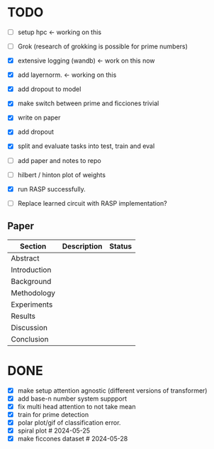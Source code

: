 # TODO

- [ ] setup hpc   <-  working on this
- [ ] Grok (research of grokking is possible for prime numbers)
- [x] extensive logging (wandb)   <- work on this now
- [x] add layernorm.  <-  working on this
- [x] add dropout to model
- [x] make switch between prime and ficciones trivial
- [x] write on paper
- [x] add dropout
- [x] split and evaluate tasks into test, train and eval

- [ ] add paper and notes to repo
- [ ] hilbert / hinton plot of weights
- [x] run RASP successfully.
- [ ] Replace learned circuit with RASP implementation?

## Paper

| Section      | Description | Status |
| ------------ | ----------- | ------ |
| Abstract     |             |        |
| Introduction |             |        |
| Background   |             |        |
| Methodology  |             |        |
| Experiments  |             |        |
| Results      |             |        |
| Discussion   |             |        |
| Conclusion   |             |        |

# DONE

- [x] make setup attention agnostic (different versions of transformer)
- [x] add base-n number system suppport
- [x] fix multi head attention to not take mean
- [x] train for prime detection
- [x] polar plot/gif of classification error.
- [x] spiral plot  # 2024-05-25
- [x] make ficcones dataset  # 2024-05-28